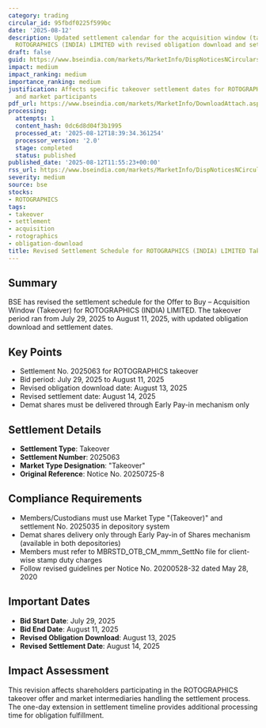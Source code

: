 ```yaml
---
category: trading
circular_id: 95fbdf0225f599bc
date: '2025-08-12'
description: Updated settlement calendar for the acquisition window (takeover) of
  ROTOGRAPHICS (INDIA) LIMITED with revised obligation download and settlement dates.
draft: false
guid: https://www.bseindia.com/markets/MarketInfo/DispNoticesNCirculars.aspx?Noticeid={AB7D080B-DC8A-434B-9902-51F3827C262B}&noticeno=20250812-19&dt=08/12/2025&icount=19&totcount=50&flag=0
impact: medium
impact_ranking: medium
importance_ranking: medium
justification: Affects specific takeover settlement dates for ROTOGRAPHICS shareholders
  and market participants
pdf_url: https://www.bseindia.com/markets/MarketInfo/DownloadAttach.aspx?id=20250812-19&attachedId=
processing:
  attempts: 1
  content_hash: 0dc6d8d04f3b1995
  processed_at: '2025-08-12T18:39:34.361254'
  processor_version: '2.0'
  stage: completed
  status: published
published_date: '2025-08-12T11:55:23+00:00'
rss_url: https://www.bseindia.com/markets/MarketInfo/DispNoticesNCirculars.aspx?Noticeid={AB7D080B-DC8A-434B-9902-51F3827C262B}&noticeno=20250812-19&dt=08/12/2025&icount=19&totcount=50&flag=0
severity: medium
source: bse
stocks:
- ROTOGRAPHICS
tags:
- takeover
- settlement
- acquisition
- rotographics
- obligation-download
title: Revised Settlement Schedule for ROTOGRAPHICS (INDIA) LIMITED Takeover Offer
---
```


## Summary

BSE has revised the settlement schedule for the Offer to Buy – Acquisition Window (Takeover) for ROTOGRAPHICS (INDIA) LIMITED. The takeover period ran from July 29, 2025 to August 11, 2025, with updated obligation download and settlement dates.

## Key Points

- Settlement No. 2025063 for ROTOGRAPHICS takeover
- Bid period: July 29, 2025 to August 11, 2025
- Revised obligation download date: August 13, 2025
- Revised settlement date: August 14, 2025
- Demat shares must be delivered through Early Pay-in mechanism only

## Settlement Details

- **Settlement Type**: Takeover
- **Settlement Number**: 2025063
- **Market Type Designation**: "Takeover"
- **Original Reference**: Notice No. 20250725-8

## Compliance Requirements

- Members/Custodians must use Market Type "(Takeover)" and settlement No. 2025035 in depository system
- Demat shares delivery only through Early Pay-in of Shares mechanism (available in both depositories)
- Members must refer to MBRSTD_OTB_CM_mmm_SettNo file for client-wise stamp duty charges
- Follow revised guidelines per Notice No. 20200528-32 dated May 28, 2020

## Important Dates

- **Bid Start Date**: July 29, 2025
- **Bid End Date**: August 11, 2025
- **Revised Obligation Download**: August 13, 2025
- **Revised Settlement Date**: August 14, 2025

## Impact Assessment

This revision affects shareholders participating in the ROTOGRAPHICS takeover offer and market intermediaries handling the settlement process. The one-day extension in settlement timeline provides additional processing time for obligation fulfillment.